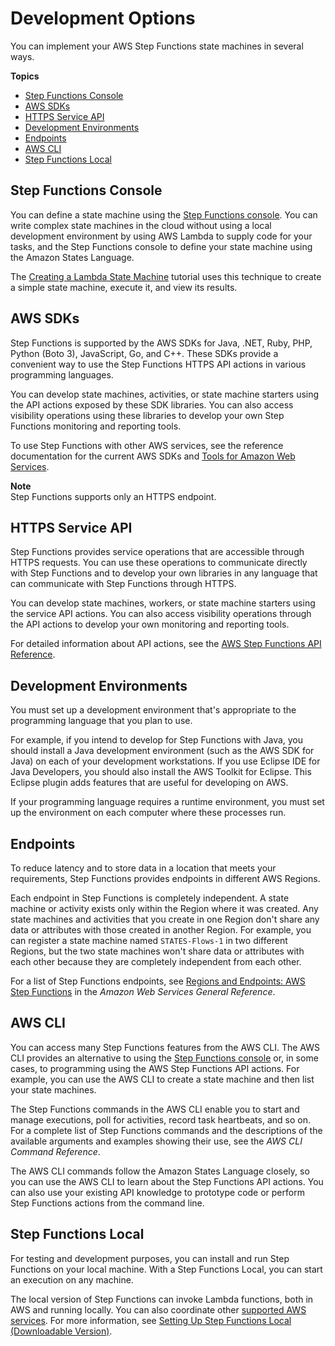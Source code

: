 # Development Options<a name="development-options"></a>

You can implement your AWS Step Functions state machines in several ways\.

**Topics**
+ [Step Functions Console](#development-options-console)
+ [AWS SDKs](#development-options-aws-sdk)
+ [HTTPS Service API](#development-options-service-api)
+ [Development Environments](#development-options-environments)
+ [Endpoints](#development-options-endpoints)
+ [AWS CLI](#development-options-aws-cli)
+ [Step Functions Local](#development-options-local)

## Step Functions Console<a name="development-options-console"></a>

You can define a state machine using the [Step Functions console](https://console.aws.amazon.com/states/home?region=us-east-1#/)\. You can write complex state machines in the cloud without using a local development environment by using AWS Lambda to supply code for your tasks, and the Step Functions console to define your state machine using the Amazon States Language\.

The [Creating a Lambda State Machine](tutorial-creating-lambda-state-machine.md) tutorial uses this technique to create a simple state machine, execute it, and view its results\.

## AWS SDKs<a name="development-options-aws-sdk"></a>

Step Functions is supported by the AWS SDKs for Java, \.NET, Ruby, PHP, Python \(Boto 3\), JavaScript, Go, and C\+\+\. These SDKs provide a convenient way to use the Step Functions HTTPS API actions in various programming languages\.

You can develop state machines, activities, or state machine starters using the API actions exposed by these SDK libraries\. You can also access visibility operations using these libraries to develop your own Step Functions monitoring and reporting tools\.

To use Step Functions with other AWS services, see the reference documentation for the current AWS SDKs and [Tools for Amazon Web Services](http://aws.amazon.com/tools/)\.

**Note**  
Step Functions supports only an HTTPS endpoint\.

## HTTPS Service API<a name="development-options-service-api"></a>

Step Functions provides service operations that are accessible through HTTPS requests\. You can use these operations to communicate directly with Step Functions and to develop your own libraries in any language that can communicate with Step Functions through HTTPS\.

You can develop state machines, workers, or state machine starters using the service API actions\. You can also access visibility operations through the API actions to develop your own monitoring and reporting tools\. 

For detailed information about API actions, see the [AWS Step Functions API Reference](https://docs.aws.amazon.com/step-functions/latest/apireference/)\.

## Development Environments<a name="development-options-environments"></a>

You must set up a development environment that's appropriate to the programming language that you plan to use\.

For example, if you intend to develop for Step Functions with Java, you should install a Java development environment \(such as the AWS SDK for Java\) on each of your development workstations\. If you use Eclipse IDE for Java Developers, you should also install the AWS Toolkit for Eclipse\. This Eclipse plugin adds features that are useful for developing on AWS\.

If your programming language requires a runtime environment, you must set up the environment on each computer where these processes run\.

## Endpoints<a name="development-options-endpoints"></a>

To reduce latency and to store data in a location that meets your requirements, Step Functions provides endpoints in different AWS Regions\.

Each endpoint in Step Functions is completely independent\. A state machine or activity exists only within the Region where it was created\. Any state machines and activities that you create in one Region don't share any data or attributes with those created in another Region\. For example, you can register a state machine named `STATES-Flows-1` in two different Regions, but the two state machines won't share data or attributes with each other because they are completely independent from each other\.

For a list of Step Functions endpoints, see [Regions and Endpoints: AWS Step Functions](https://docs.aws.amazon.com/general/latest/gr/rande.html#step-functions_region) in the *Amazon Web Services General Reference*\.

## AWS CLI<a name="development-options-aws-cli"></a>

You can access many Step Functions features from the AWS CLI\. The AWS CLI provides an alternative to using the [Step Functions console](https://console.aws.amazon.com/states/home?region=us-east-1#/) or, in some cases, to programming using the AWS Step Functions API actions\. For example, you can use the AWS CLI to create a state machine and then list your state machines\.

The Step Functions commands in the AWS CLI enable you to start and manage executions, poll for activities, record task heartbeats, and so on\. For a complete list of Step Functions commands and the descriptions of the available arguments and examples showing their use, see the *AWS CLI Command Reference*\.

The AWS CLI commands follow the Amazon States Language closely, so you can use the AWS CLI to learn about the Step Functions API actions\. You can also use your existing API knowledge to prototype code or perform Step Functions actions from the command line\.

## Step Functions Local<a name="development-options-local"></a>

For testing and development purposes, you can install and run Step Functions on your local machine\. With a Step Functions Local, you can start an execution on any machine\. 

The local version of Step Functions can invoke Lambda functions, both in AWS and running locally\. You can also coordinate other [supported AWS services](concepts-connectors.md)\. For more information, see [Setting Up Step Functions Local \(Downloadable Version\)](sfn-local.md)\.